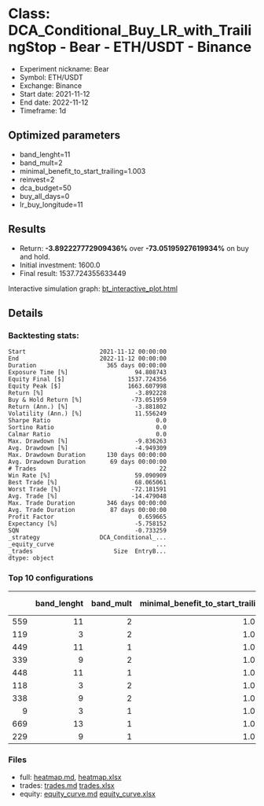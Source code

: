 # Class: DCA_Conditional_Buy_LR_with_TrailingStop - Bear - ETH/USDT - Binance

- Experiment nickname: Bear 
- Symbol: ETH/USDT
- Exchange: Binance
- Start date: 2021-11-12
- End date: 2022-11-12
- Timeframe: 1d

## Optimized parameters

- band_lenght=11
- band_mult=2
- minimal_benefit_to_start_trailing=1.003
- reinvest=2
- dca_budget=50
- buy_all_days=0
- lr_buy_longitude=11

## Results

- Return: **-3.892227772909436%** over **-73.05195927619934%** on buy and hold.
- Initial investment: 1600.0
- Final result: 1537.724355633449

Interactive simulation graph: [bt_interactive_plot.html](bt_interactive_plot.html)

## Details 
### Backtesting stats:

```
Start                     2021-11-12 00:00:00
End                       2022-11-12 00:00:00
Duration                    365 days 00:00:00
Exposure Time [%]                   94.808743
Equity Final [$]                  1537.724356
Equity Peak [$]                   1663.607998
Return [%]                          -3.892228
Buy & Hold Return [%]              -73.051959
Return (Ann.) [%]                   -3.881802
Volatility (Ann.) [%]               11.556249
Sharpe Ratio                              0.0
Sortino Ratio                             0.0
Calmar Ratio                              0.0
Max. Drawdown [%]                   -9.836263
Avg. Drawdown [%]                   -4.949309
Max. Drawdown Duration      130 days 00:00:00
Avg. Drawdown Duration       69 days 00:00:00
# Trades                                   22
Win Rate [%]                        59.090909
Best Trade [%]                      68.065061
Worst Trade [%]                    -72.181591
Avg. Trade [%]                     -14.479048
Max. Trade Duration         346 days 00:00:00
Avg. Trade Duration          87 days 00:00:00
Profit Factor                        0.659665
Expectancy [%]                      -5.758152
SQN                                 -0.733259
_strategy                 DCA_Conditional_...
_equity_curve                             ...
_trades                       Size  EntryB...
dtype: object
```

### Top 10 configurations

|     |   band_lenght |   band_mult |   minimal_benefit_to_start_trailing |   reinvest |   dca_budget |   buy_all_days |   lr_buy_longitude |   Return [%] |
|----:|--------------:|------------:|------------------------------------:|-----------:|-------------:|---------------:|-------------------:|-------------:|
| 559 |            11 |           2 |                               1.003 |          2 |           50 |              0 |                 11 |     -3.89223 |
| 119 |             3 |           2 |                               1.003 |          2 |           50 |              0 |                 11 |     -3.97207 |
| 449 |            11 |           1 |                               1.003 |          2 |           50 |              0 |                 11 |     -4.16206 |
| 339 |             9 |           2 |                               1.003 |          2 |           50 |              0 |                 11 |     -4.28592 |
| 448 |            11 |           1 |                               1.003 |          2 |           50 |              0 |                 10 |     -4.51141 |
| 118 |             3 |           2 |                               1.003 |          2 |           50 |              0 |                 10 |     -4.52653 |
| 338 |             9 |           2 |                               1.003 |          2 |           50 |              0 |                 10 |     -4.58651 |
|   9 |             3 |           1 |                               1.003 |          2 |           50 |              0 |                 11 |     -4.62622 |
| 669 |            13 |           1 |                               1.003 |          2 |           50 |              0 |                 11 |     -4.6973  |
| 229 |             9 |           1 |                               1.003 |          2 |           50 |              0 |                 11 |     -4.7745  |

### Files

- full: [heatmap.md](heatmap_df.md), [heatmap.xlsx](heatmap_df.xlsx) 
- trades: [trades.md](trades.md) [trades.xlsx](trades.xlsx)
- equity: [equity_curve.md](equity_curve.md) [equity_curve.xlsx](equity_curve.xlsx)